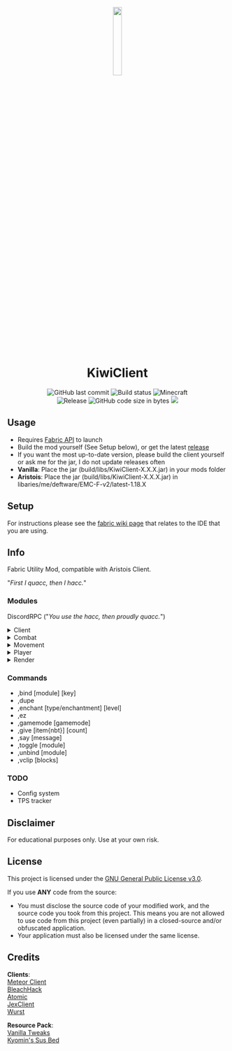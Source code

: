 <p align="center">
<img src="https://cdn.discordapp.com/emojis/783170477115965480.gif?v=1" width="20%"/>
</p>

<h1 align="center">KiwiClient</h1>

<div align="center">
    <img src="https://img.shields.io/github/last-commit/TangyKiwi/KiwiClient" alt="GitHub last commit"/>
    <img src="https://img.shields.io/github/workflow/status/TangyKiwi/KiwiClient/build" alt="Build status"/>
    <img src="https://img.shields.io/badge/MC-1.18.X-brightgreen.svg" alt="Minecraft"/>
    <br>
    <img src="https://img.shields.io/github/v/release/TangyKiwi/KiwiClient.svg" alt="Release"/>
    <img src="https://img.shields.io/github/languages/code-size/TangyKiwi/KiwiClient" alt="GitHub code size in bytes"/>
    <img src="https://img.shields.io/tokei/lines/github/TangyKiwi/KiwiClient"/>
    <br>
</div>


## Usage
- Requires [Fabric API](https://www.curseforge.com/minecraft/mc-mods/fabric-api/files) to launch
- Build the mod yourself (See Setup below), or get the latest [release](https://github.com/TangyKiwi/KiwiClient/releases)
- If you want the most up-to-date version, please build the client yourself or ask me for the jar, I do not update releases often
- **Vanilla**: Place the jar (build/libs/KiwiClient-X.X.X.jar) in your mods folder
- **Aristois**: Place the jar (build/libs/KiwiClient-X.X.X.jar) in libaries/me/deftware/EMC-F-v2/latest-1.18.X

## Setup

For instructions please see the [fabric wiki page](https://fabricmc.net/wiki/tutorial:setup) that relates to the IDE that you are using.

## Info

Fabric Utility Mod, compatible with Aristois Client.

"_First I quacc, then I hacc._"

### Modules

DiscordRPC ("_You use the hacc, then proudly quacc._")

<details>
<summary>Client</summary>
- ActiveMods<br>
- BetterChat<br>
- BetterTab<br>
- ClickGui<br>
- Compass<br>
- HUD<br>
- MountHUD<br>  
- NoScoreboard<br>
- Time<br>
- Tooltips<br>
</details>

<details>
<summary>Combat</summary>
- BowBomb<br>
- Criticals<br>
- TriggerBot<br>
</details>

<details>
<summary>Movement</summary>
- FastBridge<br>
- Fly<br>
- NoClip (not working)<br>
- NoFall<br>
- SafeWalk<br>
- Speed<br>
</details>

<details>
<summary>Player</summary>
- AntiHunger<br>
- ArmorSwap<br>
- Cape<br>
- Deadmau5Ears<br>
- InventoryViewer<br>
</details>

<details>
<summary>Render</summary>
- ESP<br>
- Fullbright<br>
- ItemPhysics<br>
- Nametags<br>
- NoPortal<br>
- NoRender<br>
- SeedRay<br>
- StorageESP<br>
- TNTimer<br>
- Tracers<br>
- XRay<br>
- Zoom<br>
</details>

### Commands
- ,bind [module] [key]
- ,dupe
- ,enchant [type/enchantment] [level]
- ,ez
- ,gamemode [gamemode]
- ,give [item{nbt}] [count]
- ,say [message]
- ,toggle [module]
- ,unbind [module]
- ,vclip [blocks]

### TODO
- Config system
- TPS tracker

## Disclaimer

For educational purposes only. Use at your own risk.

## License

This project is licensed under the [GNU General Public License v3.0](https://www.gnu.org/licenses/gpl-3.0.en.html).

If you use **ANY** code from the source:
- You must disclose the source code of your modified work, and the source code you took from this project. This means you are not allowed to use code from this project (even partially) in a closed-source and/or obfuscated application.
- Your application must also be licensed under the same license.


## Credits
**Clients**:  
[Meteor Client](https://github.com/MeteorDevelopment/meteor-client)  
[BleachHack](https://github.com/BleachDrinker420/BleachHack)  
[Atomic](https://github.com/0x151/Atomic)  
[JexClient](https://github.com/DustinRepo/JexClient)  
[Wurst](https://github.com/Wurst-Imperium/Wurst7)  

**Resource Pack**:  
[Vanilla Tweaks](https://vanillatweaks.net/picker/resource-packs/)  
[Kyomin's Sus Bed](https://www.mediafire.com/file/xero5355lcpa48e/%2521_%25C2%25A74Bedless_Noob_%25C2%25A7b200k_%255B128x%255D.zip/file)
